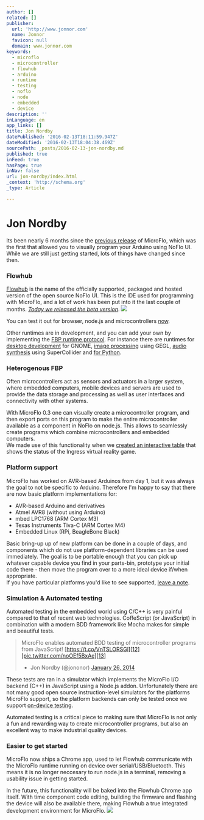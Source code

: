```yaml
---
author: []
related: []
publisher:
  url: 'http://www.jonnor.com'
  name: Jonnor
  favicon: null
  domain: www.jonnor.com
keywords:
  - microflo
  - microcontroller
  - flowhub
  - arduino
  - runtime
  - testing
  - noflo
  - node
  - embedded
  - device
description: ''
inLanguage: en
app_links: []
title: Jon Nordby
datePublished: '2016-02-13T18:11:59.947Z'
dateModified: '2016-02-13T18:04:38.469Z'
sourcePath: _posts/2016-02-13-jon-nordby.md
published: true
inFeed: true
hasPage: true
inNav: false
url: jon-nordby/index.html
_context: 'http://schema.org'
_type: Article

---
```

# Jon Nordby

Its been nearly 6 months since the [previous release][0] of MicroFlo, which was the first that allowed you to visually program your Arduino using NoFlo UI. While we are still just getting started, lots of things have changed since then.

### Flowhub

[Flowhub][1] is the name of the officially supported, packaged and hosted version of the open source NoFlo UI. This is the IDE used for programming with MicroFlo, and a lot of work has been put into it the last couple of months. [_Today we released the beta version_][2].
[![](http://www.jonnor.com/wp/files/flowhub-beta-is-here-tight.png)][3]

You can test it out for browser, node.js and microcontrollers [now][4].

Other runtimes are in development, and you can add your own by implementing the [FBP runtime protocol][5]. For instance there are runtimes for [desktop development][6] for GNOME, [image processing][7] using GEGL, [audio synthesis][8] using SuperCollider and [for Python][9].

### Heterogenous FBP

Often microcontrollers act as sensors and actuators in a larger system, where embedded computers, mobile devices and servers are used to provide the data storage and processing as well as user interfaces and connectivity with other systems.

With MicroFlo 0.3 one can visually create a microcontroller program, and then export ports on this program to make the entire microcontroller available as a component in NoFlo on node.js. This allows to seamlessly create programs which combine microcontrollers and embedded computers.  
We made use of this functionality when we [created an interactive table][10] that shows the status of the Ingress virtual reality game.

### Platform support

MicroFlo has worked on AVR-based Arduinos from day 1, but it was always the goal to not be specific to Arduino. Therefore I'm happy to say that there are now basic platform implementations for:

* AVR-based Arduino and derivatives
* Atmel AVR8 (without using Arduino)
* mbed LPC1768 (ARM Cortex M3)
* Texas Instruments Tiva-C (ARM Cortex M4)
* Embedded Linux (RPi, BeagleBone Black)

Basic bring-up up of new platform can be done in a couple of days, and components which do not use platform-dependent libraries can be used immediately. The goal is to be portable enough that you can pick up whatever capable device you find in your parts-bin, prototype your initial code there - then move the program over to a more ideal device if/when appropriate.  
If you have particular platforms you'd like to see supported, [leave a note][11].

### Simulation & Automated testing

Automated testing in the embedded world using C/C++ is very painful compared to that of recent web technologies. CoffeScript (or JavaScript) in combination with a modern BDD framework like Mocha makes for simple and beautiful tests.

> MicroFlo enables automated BDD testing of microcontroller programs from JavaScript! [https://t.co/VnTSLORSGl][12][pic.twitter.com/noOEf5BxAe][13]
> 
> - Jon Nordby (@jononor) [January 26, 2014][14]

These tests are ran in a simulator which implements the MicroFlo I/O backend (C++) in JavaScript using a Node.js addon. Unfortunately there are not many good open source instruction-level simulators for the platforms MicroFlo support, so the platform backends can only be tested once we support [on-device testing][15].

Automated testing is a critical piece to making sure that MicroFlo is not only a fun and rewarding way to create microcontroller programs, but also an excellent way to make industrial quality devices.

### Easier to get started

MicroFlo now ships a Chrome app, used to let Flowhub communicate with the MicroFlo runtime running on device over serial/USB/Bluetooth. This means it is no longer neccesary to run node.js in a terminal, removing a usability issue in getting started.

In the future, this functionality will be baked into the Flowhub Chrome app itself. With time component code editing, building the firmware and flashing the device will also be available there, making Flowhub a true integrated development environment for MicroFlo.
[![](http://www.jonnor.com/wp/wp-content/plugins/flattr/img/flattr-badge-large.png)][16]

[0]: http://www.jonnor.com/2013/11/microflo-0-2-0-visual-arduino-programming/
[1]: http://flowhub.io/
[2]: http://bergie.iki.fi/blog/flowhub-beta/
[3]: http://www.jonnor.com/wp/files/flowhub-beta-is-here-tight.png
[4]: http://flowhub.io/documentation/
[5]: http://noflojs.org/documentation/protocol/
[6]: https://github.com/noflo/noflo-gnome
[7]: http://www.jonnor.com/2014/04/imgflo-0-1-an-image-processing-server-and-flowhub-runtime/
[8]: https://github.com/jonnor/sndflo
[9]: https://github.com/jonnor/protoflo
[10]: http://bergie.iki.fi/blog/ingress-table/
[11]: https://github.com/jonnor/microflo/issues/24
[12]: https://t.co/VnTSLORSGl
[13]: http://t.co/noOEf5BxAe
[14]: https://twitter.com/jononor/statuses/427498832012648448
[15]: https://github.com/jonnor/microflo/issues/13
[16]: http://www.jonnor.com/wp/?flattrss_redirect&id=700&md5=1c579ec2bfcdea3392366545f1bd8949